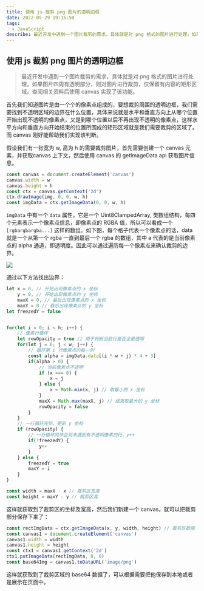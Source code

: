 ```yaml
---
title: 使用 js 裁剪 png 图片的透明边框
date: 2022-05-29 19:15:50
tags:
  - JavaScript
describe: 最近开发中遇到一个图片裁剪的需求，具体就是对 png 格式的图片进行处理，如果图片四周有透明部分，则对图片进行裁剪，仅保留有内容的矩形区域。查阅相关资料后使用 canvas 实现了该功能。
---
```


## 使用 js 裁剪 png 图片的透明边框

> 最近开发中遇到一个图片裁剪的需求，具体就是对 png 格式的图片进行处理，如果图片四周有透明部分，则对图片进行裁剪，仅保留有内容的矩形区域。查阅相关资料后使用 canvas 实现了该功能。



首先我们知道图片是由一个个的像素点组成的，要想裁剪周围的透明边框，我们需要找到不透明区域的边界在什么位置，具体来说就是水平和垂直方向上从哪个位置开始出现不透明的像素点，又是到哪个位置以后不再出现不透明的像素点，这样水平方向和垂直方向开始结束的位置所围成的矩形区域就是我们需要裁剪的区域了。而 canvas 刚好能帮助我们实现该判断。



假设我们有一张宽为 w, 高为 h 的需要裁剪图片，首先需要创建一个 canvas 元素，并获取canvas 上下文，然后使用 canvas 的 getImageData api 获取图片信息。

```js
const canvas = document.createElement('canvas')
canvas.width = w
canvas.height = h
const ctx = canvas.getContext('2d')
ctx.drawImage(img, 0, 0, w, h)
const imgData = ctx.getImageData(0, 0, w, h)
```

`imgData` 中有一个 `data` 属性，它是一个 Uint8ClampedArray, 类数组结构，每四个元素表示一个像素点信息，即像素点的 RGBA 值，所以可以看成一个 `[rgbargbargba...]` 这样的数组。如下图，每个格子代表一个像素点的话，data 就是一个从第一个 rgba 一直到最后一个 rgba 的数组，其中 a 代表的是当前像素点的 alpha 通道，即透明度。因此可以通过遍历每一个像素点来确认裁剪的边界。

![](https://cdn.jsdelivr.net/gh/Zjinxing/image-galary/blog/截屏2022-05-29%2017.50.56.png)

 

通过以下方法找出边界：

```js
let x = 0, // 开始出现像素点的 x 坐标
    y = 0, // 开始出现像素点的 y 坐标
    maxX = 0, // 最后出现像素点的 x 坐标
    maxY = 0 // 最后出现像素点的 y 坐标
let freezedY = false


for(let i = 0; i < h; i++) {
    // 像素行循环
    let rowOpacity = true // 用于判断当前行是否全是透明
    for(let j = 0; j < w; j++) {
        // 循环第 i 行像素点的每一列
        const alpha = imgData.data[(i * w + j) * 4 + 3]
        if(alpha > 0) {
            // 当前像素点不透明
            if (x === 0) {
                x = j
            } else {
                x = Math.min(x, j) // 取最小的 x 坐标
            }
            maxX = Math.max(maxX, j) // 结束取最大的 y 坐标
            rowOpacity = false
        }
    }
    // 一行循环完毕，更新 y 坐标
    if (rowOpacity) {
        // 一行循环完毕且尚未遇到有不透明像素的行，y++
        if(!freezedY) {
            y++
        }
    } else {
        freezedY = true
        maxY = i
    }
}

const width = maxX - x // 裁剪区宽度
const height = maxY - y // 裁剪区高
```

这样就获取到了裁剪区的坐标及宽高，然后我们新建一个 canvas，就可以把裁剪部分保存下来了：

```js
const rectImgData = ctx.getImageData(x, y, width, height) // 裁剪区数据
const canvas1 = document.createElement('canvas')
canvas1.width = width
canvas1.height = height
const ctx1 = canvas1.getContext('2d')
ctx1.putImageData(rectImgData, 0, 0)
const base64Img = canvas1.toDataURL('image/png')
```

这样就获取到了裁剪区域的 base64 数据了，可以根据需要把他保存到本地或者是展示在页面中。
